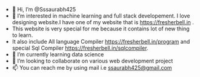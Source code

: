 - 👋 Hi, I’m @Sssaurabh425
- 👀 I’m interested in machine learning and full stack developement. I love designing website.I have one of my website that is  https://fresherbell.in .
- This website is very special for me because it contains lot of new thing to learn.
- It also include All language Compiler https://fresherbell.in/program and special Sql Compiler https://fresherbell.in/sqlcompiler.
- 🌱 I’m currently learning data science
- 💞️ I’m looking to collaborate on various web development project
- 📫 You can reach me by using mail i.e ssaurabh425@gmail.com

<!---
Sssaurabh425/Sssaurabh425 is a ✨ special ✨ repository because its `README.md` (this file) appears on your GitHub profile.
You can click the Preview link to take a look at your changes.
--->
